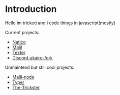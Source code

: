# Introduction

Hello im tricked and i code things in javascript(mostly)

Current projects:

- [Natico](https://github.com/naticoo/framework)
- [Malil](https://top.gg/bot/749020331187896410)
- [Texter](https://github.com/SkyBlockDev/texter)
- [Discord-akairo-fork](https://github.com/SkyBlockDev/discord-akairo)

Unmaintend but still cool projects:

- [Malil-node](https://github.com/malilbot/malil-old)
- [Typer](https://github.com/SkyBlockDev/typer)
- [The-Trickster](https://github.com/SkyBlockDev/The-trickster)
